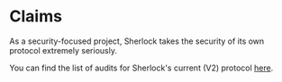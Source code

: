 # Claims

As a security-focused project, Sherlock takes the security of its own protocol extremely seriously. 

You can find the list of audits for Sherlock's current (V2) protocol [here](https://github.com/sherlock-protocol/sherlock-v2-core/tree/main/audits).